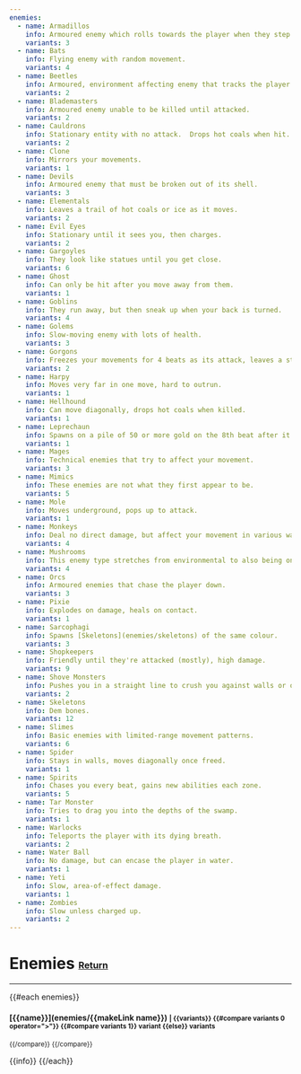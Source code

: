 ```yaml
---
enemies:
  - name: Armadillos
    info: Armoured enemy which rolls towards the player when they step into its line of sight.
    variants: 3
  - name: Bats
    info: Flying enemy with random movement.
    variants: 4
  - name: Beetles
    info: Armoured, environment affecting enemy that tracks the player.
    variants: 2
  - name: Blademasters
    info: Armoured enemy unable to be killed until attacked.
    variants: 2
  - name: Cauldrons
    info: Stationary entity with no attack.  Drops hot coals when hit.
    variants: 2
  - name: Clone
    info: Mirrors your movements.
    variants: 1
  - name: Devils
    info: Armoured enemy that must be broken out of its shell.
    variants: 3
  - name: Elementals
    info: Leaves a trail of hot coals or ice as it moves.
    variants: 2
  - name: Evil Eyes
    info: Stationary until it sees you, then charges.
    variants: 2
  - name: Gargoyles
    info: They look like statues until you get close.
    variants: 6
  - name: Ghost
    info: Can only be hit after you move away from them.
    variants: 1
  - name: Goblins
    info: They run away, but then sneak up when your back is turned.
    variants: 4
  - name: Golems
    info: Slow-moving enemy with lots of health.
    variants: 3
  - name: Gorgons
    info: Freezes your movements for 4 beats as its attack, leaves a statue when killed.
    variants: 2
  - name: Harpy
    info: Moves very far in one move, hard to outrun.
    variants: 1
  - name: Hellhound
    info: Can move diagonally, drops hot coals when killed.
    variants: 1
  - name: Leprechaun
    info: Spawns on a pile of 50 or more gold on the 8th beat after it's created.
    variants: 1
  - name: Mages
    info: Technical enemies that try to affect your movement.
    variants: 3
  - name: Mimics
    info: These enemies are not what they first appear to be.
    variants: 5
  - name: Mole
    info: Moves underground, pops up to attack.
    variants: 1
  - name: Monkeys
    info: Deal no direct damage, but affect your movement in various ways.
    variants: 4
  - name: Mushrooms
    info: This enemy type stretches from environmental to also being one of the few 3/4 time signiature enemies.
    variants: 4 
  - name: Orcs
    info: Armoured enemies that chase the player down.
    variants: 3
  - name: Pixie
    info: Explodes on damage, heals on contact.
    variants: 1
  - name: Sarcophagi
    info: Spawns [Skeletons](enemies/skeletons) of the same colour.
    variants: 3
  - name: Shopkeepers
    info: Friendly until they're attacked (mostly), high damage.
    variants: 9
  - name: Shove Monsters
    info: Pushes you in a straight line to crush you against walls or other entities.
    variants: 2
  - name: Skeletons
    info: Dem bones.
    variants: 12
  - name: Slimes
    info: Basic enemies with limited-range movement patterns.
    variants: 6
  - name: Spider
    info: Stays in walls, moves diagonally once freed.
    variants: 1
  - name: Spirits
    info: Chases you every beat, gains new abilities each zone.
    variants: 5
  - name: Tar Monster
    info: Tries to drag you into the depths of the swamp.
    variants: 1
  - name: Warlocks
    info: Teleports the player with its dying breath.
    variants: 2
  - name: Water Ball
    info: No damage, but can encase the player in water.
    variants: 1
  - name: Yeti
    info: Slow, area-of-effect damage.
    variants: 1
  - name: Zombies
    info: Slow unless charged up.
    variants: 2
---  
```

# Enemies <small><sub><sup>[Return](.)</sup></sub></small>
---
{{#each enemies}}
#### [{{name}}](enemies/{{makeLink name}}) <small>| {{variants}} {{#compare variants 0 operator=">"}} {{#compare variants 1}} variant {{else}} variants
{{/compare}}
{{/compare}}
</small>

{{info}}
{{/each}}